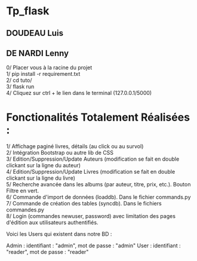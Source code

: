 # Tp_flask

## DOUDEAU Luis
## DE NARDI Lenny

0/ Placer vous à la racine du projet\
1/ pip install -r requirement.txt\
2/ cd tuto/\
3/ flask run \
4/ Cliquez sur ctrl + le lien dans le terminal (127.0.0.1/5000)


# Fonctionalités Totalement Réalisées :

1/ Affichage paginé livres, détails (au click ou au survol)\
2/ Intégration Bootstrap ou autre lib de CSS\
3/ Edition/Suppression/Update Auteurs (modification se fait en double clickant sur la ligne du auteur)\
4/ Edition/Suppression/Update Livres  (modification se fait en double clickant sur la ligne du livre)\
5/ Recherche avancée dans les albums (par auteur, titre, prix, etc.). Bouton Filtre en vert. \
6/ Commande d'import de données (loaddb). Dans le fichier commands.py\
7/ Commande de création des tables (syncdb). Dans le fichiers commandes.py\
8/ Login (commandes newuser, password) avec limitation des pages d'édition aux utilisateurs authentifiés.

Voici les Users qui existent dans notre BD : 

Admin : identifiant : "admin", mot de passe : "admin"
User : identifiant : "reader", mot de passe : "reader"
